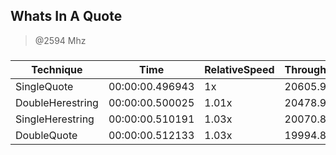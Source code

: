 
Whats In A Quote
----------------
> @2594 Mhz


### 


|Technique       |Time           |RelativeSpeed|Throughput|
|----------------|---------------|-------------|----------|
|SingleQuote     |00:00:00.496943|1x           |20605.98/s|
|DoubleHerestring|00:00:00.500025|1.01x        |20478.96/s|
|SingleHerestring|00:00:00.510191|1.03x        |20070.89/s|
|DoubleQuote     |00:00:00.512133|1.03x        |19994.8/s |




